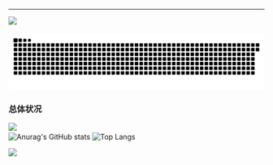 ---
![](https://count.getloli.com/get/@aedelnz?theme=gelbooru)

<div>
<picture>
<source media="(prefers-color-scheme: dark)" srcset="./github-contribution-grid-snake-dark.svg" />
<source media="(prefers-color-scheme: light)" srcset="./github-contribution-grid-snake.svg" />
<img alt="github-snake" src="./github-contribution-grid-snake-dark.svg" />
</picture>
</div>

### 总体状况
![](https://komarev.com/ghpvc/?username=aedelnz)  
![Anurag's GitHub stats](https://github-readme-stats.vercel.app/api?username=aedelnz&show_icons=true&icon_color=990000&title_color=990000)
![Top Langs](https://github-readme-stats.vercel.app/api/top-langs/?username=aedelnz&layout=compact)

![](https://github-readme-activity-graph.cyclic.app/graph?username=aedelnz&theme=dracula)



